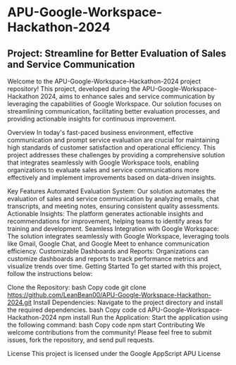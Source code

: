 # APU-Google-Workspace-Hackathon-2024
<h2>Project: Streamline for Better Evaluation of Sales and Service Communication</h2>
Welcome to the APU-Google-Workspace-Hackathon-2024 project repository! This project, developed during the APU-Google-Workspace-Hackathon 2024, aims to enhance sales and service communication by leveraging the capabilities of Google Workspace. Our solution focuses on streamlining communication, facilitating better evaluation processes, and providing actionable insights for continuous improvement.

Overview
In today's fast-paced business environment, effective communication and prompt service evaluation are crucial for maintaining high standards of customer satisfaction and operational efficiency. This project addresses these challenges by providing a comprehensive solution that integrates seamlessly with Google Workspace tools, enabling organizations to evaluate sales and service communications more effectively and implement improvements based on data-driven insights.

Key Features
Automated Evaluation System: Our solution automates the evaluation of sales and service communication by analyzing emails, chat transcripts, and meeting notes, ensuring consistent quality assessments.
Actionable Insights: The platform generates actionable insights and recommendations for improvement, helping teams to identify areas for training and development.
Seamless Integration with Google Workspace: The solution integrates seamlessly with Google Workspace, leveraging tools like Gmail, Google Chat, and Google Meet to enhance communication efficiency.
Customizable Dashboards and Reports: Organizations can customize dashboards and reports to track performance metrics and visualize trends over time.
Getting Started
To get started with this project, follow the instructions below:

Clone the Repository:
bash
Copy code
git clone https://github.com/LeanBean00/APU-Google-Workspace-Hackathon-2024.git
Install Dependencies: Navigate to the project directory and install the required dependencies.
bash
Copy code
cd APU-Google-Workspace-Hackathon-2024
npm install
Run the Application: Start the application using the following command:
bash
Copy code
npm start
Contributing
We welcome contributions from the community! Please feel free to submit issues, fork the repository, and send pull requests.

License
This project is licensed under the Google AppScript APU License

